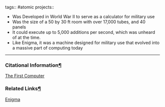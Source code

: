 tags:: #atomic projects::[](https://natmeng.github.io/memx2/atomic/First_Computer/)

- Was Developed in World War II to serve as a calculator for military use
- Was the size of a 50 by 30 ft room with over 17,000 tubes, and 40 panels
- It could execute up to 5,000 additions per second, which was unheard of at the time.
- Like Enigma, it was a machine designed for military use that evolved into a massive part of computing today


---

### Citational Information[¶](https://natmeng.github.io/memx2/sources/The_First_Computer/#citational-information "Permanent link")

[The First Computer](https://natmeng.github.io/memx2/sources/The_First_Computer/) 

### Related Links[¶](https://natmeng.github.io/memx2/atomic/First_Computer/#related-links "Permanent link")

[Enigma](https://natmeng.github.io/memx2/sources/Enigma_Machine/) 